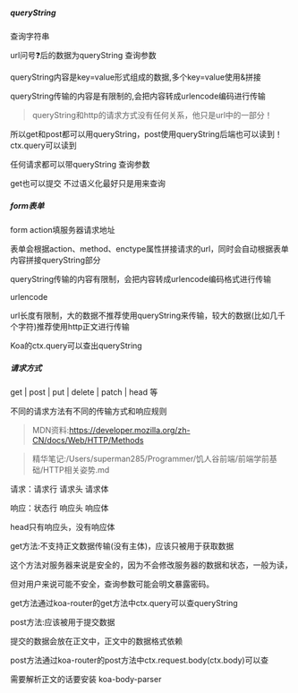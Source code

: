 ##### queryString

查询字符串



url问号❓后的数据为queryString  查询参数



queryString内容是key=value形式组成的数据,多个key=value使用&拼接

queryString传输的内容是有限制的,会把内容转成urlencode编码进行传输



> queryString和http的请求方式没有任何关系，他只是url中的一部分！

所以get和post都可以用queryString，post使用queryString后端也可以读到！ctx.query可以读到



任何请求都可以带queryString 查询参数



get也可以提交 不过语义化最好只是用来查询



##### form表单



form action填服务器请求地址



表单会根据action、method、enctype属性拼接请求的url，同时会自动根据表单内容拼接queryString部分



queryString传输的内容有限制，会把内容转成urlencode编码格式进行传输

urlencode



url长度有限制，大的数据不推荐使用queryString来传输，较大的数据(比如几千个字符)推荐使用http正文进行传输



Koa的ctx.query可以查出queryString





##### 请求方式

get | post | put | delete | patch | head 等

不同的请求方法有不同的传输方式和响应规则

> MDN资料:https://developer.mozilla.org/zh-CN/docs/Web/HTTP/Methods



> 精华笔记:/Users/superman285/Programmer/饥人谷前端/前端学前基础/HTTP相关姿势.md



请求：请求行 请求头 请求体

响应：状态行 响应头 响应体



head只有响应头，没有响应体



get方法:不支持正文数据传输(没有主体)，应该只被用于获取数据

这个方法对服务器来说是安全的，因为不会修改服务器的数据和状态，一般为读，

但对用户来说可能不安全，查询参数可能会明文暴露密码。



get方法通过koa-router的get方法中ctx.query可以查queryString



post方法:应该被用于提交数据

提交的数据会放在正文中，正文中的数据格式依赖



post方法通过koa-router的post方法中ctx.request.body(ctx.body)可以查

需要解析正文的话要安装 koa-body-parser